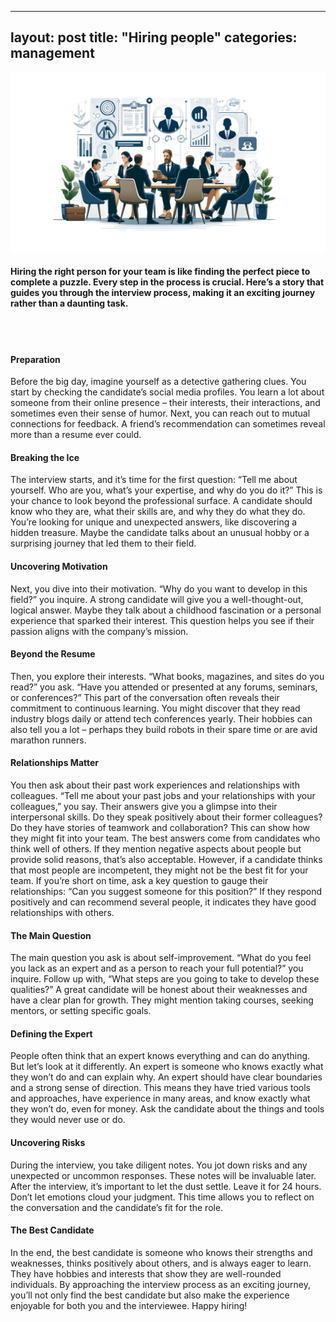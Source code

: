  ---
layout: post
title:  "Hiring people"
categories: management
---

![Retrospectives](/assets/hiring-people.png)

#### Hiring the right person for your team is like finding the perfect piece to complete a puzzle. Every step in the process is crucial. Here’s a story that guides you through the interview process, making it an exciting journey rather than a daunting task.
<br><br/>

#### Preparation
Before the big day, imagine yourself as a detective gathering clues. You start by checking the candidate’s social media profiles. You learn a lot about someone from their online presence – their interests, their interactions, and sometimes even their sense of humor. Next, you can reach out to mutual connections for feedback. A friend’s recommendation can sometimes reveal more than a resume ever could.

#### Breaking the Ice
The interview starts, and it’s time for the first question: “Tell me about yourself. Who are you, what’s your expertise, and why do you do it?” This is your chance to look beyond the professional surface.
A candidate should know who they are, what their skills are, and why they do what they do. You’re looking for unique and unexpected answers, like discovering a hidden treasure. Maybe the candidate talks about an unusual hobby or a surprising journey that led them to their field.

#### Uncovering Motivation
Next, you dive into their motivation. “Why do you want to develop in this field?” you inquire. A strong candidate will give you a well-thought-out, logical answer. Maybe they talk about a childhood fascination or a personal experience that sparked their interest. This question helps you see if their passion aligns with the company’s mission.

#### Beyond the Resume
Then, you explore their interests. “What books, magazines, and sites do you read?” you ask. “Have you attended or presented at any forums, seminars, or conferences?” This part of the conversation often reveals their commitment to continuous learning. You might discover that they read industry blogs daily or attend tech conferences yearly. Their hobbies can also tell you a lot – perhaps they build robots in their spare time or are avid marathon runners.

#### Relationships Matter
You then ask about their past work experiences and relationships with colleagues. “Tell me about your past jobs and your relationships with your colleagues,” you say. Their answers give you a glimpse into their interpersonal skills. Do they speak positively about their former colleagues? Do they have stories of teamwork and collaboration? This can show how they might fit into your team.
The best answers come from candidates who think well of others. If they mention negative aspects about people but provide solid reasons, that’s also acceptable. However, if a candidate thinks that most people are incompetent, they might not be the best fit for your team.
If you’re short on time, ask a key question to gauge their relationships: “Can you suggest someone for this position?” If they respond positively and can recommend several people, it indicates they have good relationships with others.

#### The Main Question
The main question you ask is about self-improvement. “What do you feel you lack as an expert and as a person to reach your full potential?” you inquire. Follow up with, “What steps are you going to take to develop these qualities?” A great candidate will be honest about their weaknesses and have a clear plan for growth. They might mention taking courses, seeking mentors, or setting specific goals.

#### Defining the Expert
People often think that an expert knows everything and can do anything. But let’s look at it differently. An expert is someone who knows exactly what they won’t do and can explain why. An expert should have clear boundaries and a strong sense of direction. This means they have tried various tools and approaches, have experience in many areas, and know exactly what they won’t do, even for money. Ask the candidate about the things and tools they would never use or do.

#### Uncovering Risks
During the interview, you take diligent notes. You jot down risks and any unexpected or uncommon responses. These notes will be invaluable later.
After the interview, it’s important to let the dust settle. Leave it for 24 hours. Don’t let emotions cloud your judgment. This time allows you to reflect on the conversation and the candidate’s fit for the role.

#### The Best Candidate
In the end, the best candidate is someone who knows their strengths and weaknesses, thinks positively about others, and is always eager to learn. They have hobbies and interests that show they are well-rounded individuals.
By approaching the interview process as an exciting journey, you’ll not only find the best candidate but also make the experience enjoyable for both you and the interviewee. Happy hiring!
